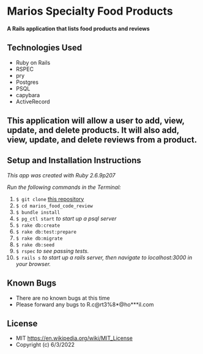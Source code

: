 # Marios Specialty Food Products

#### A Rails application that lists food products and reviews

## Technologies Used

* Ruby on Rails
* RSPEC
* pry
* Postgres
* PSQL
* capybara
* ActiveRecord

## This application will allow a user to add, view, update, and delete products. It will also add, view, update, and delete reviews from a product.

## Setup and Installation Instructions
_This app was created with Ruby 2.6.9p207_

_Run the following commands in the Terminal:_

1. `$ git clone` [this repository](https://github.com/Rian-Carter/marios_food_codeReview.git)
2. `$ cd marios_food_code_review`
3. `$ bundle install`
4. `$ pg_ctl start` _to start up a psql server_
5. `$ rake db:create`
6. `$ rake db:test:prepare`
7. `$ rake db:migrate`
8. `$ rake db:seed`
9. `$ rspec` _to see passing tests._
10. `$ rails s` _to start up a rails server, then navigate to localhost:3000 in your browser._

## Known Bugs

* There are no known bugs at this time
* Please forward any bugs to R.c@rt3%8*@ho***il.com

## License

* MIT https://en.wikipedia.org/wiki/MIT_License
* Copyright (c) 6/3/2022